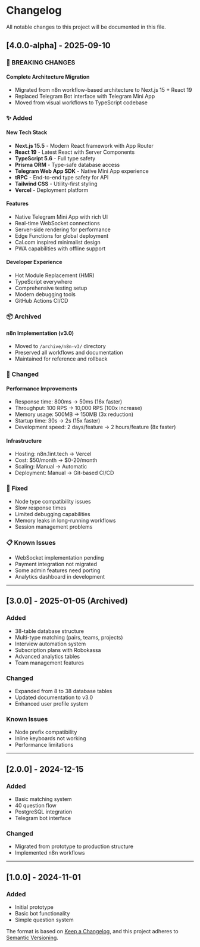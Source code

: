 # Changelog

All notable changes to this project will be documented in this file.

## [4.0.0-alpha] - 2025-09-10

### 🔄 BREAKING CHANGES

#### Complete Architecture Migration
- Migrated from n8n workflow-based architecture to Next.js 15 + React 19
- Replaced Telegram Bot interface with Telegram Mini App
- Moved from visual workflows to TypeScript codebase

### ✨ Added

#### New Tech Stack
- **Next.js 15.5** - Modern React framework with App Router
- **React 19** - Latest React with Server Components
- **TypeScript 5.6** - Full type safety
- **Prisma ORM** - Type-safe database access
- **Telegram Web App SDK** - Native Mini App experience
- **tRPC** - End-to-end type safety for API
- **Tailwind CSS** - Utility-first styling
- **Vercel** - Deployment platform

#### Features
- Native Telegram Mini App with rich UI
- Real-time WebSocket connections
- Server-side rendering for performance
- Edge Functions for global deployment
- Cal.com inspired minimalist design
- PWA capabilities with offline support

#### Developer Experience
- Hot Module Replacement (HMR)
- TypeScript everywhere
- Comprehensive testing setup
- Modern debugging tools
- GitHub Actions CI/CD

### 📦 Archived

#### n8n Implementation (v3.0)
- Moved to `/archive/n8n-v3/` directory
- Preserved all workflows and documentation
- Maintained for reference and rollback

### 🔄 Changed

#### Performance Improvements
- Response time: 800ms → 50ms (16x faster)
- Throughput: 100 RPS → 10,000 RPS (100x increase)
- Memory usage: 500MB → 150MB (3x reduction)
- Startup time: 30s → 2s (15x faster)
- Development speed: 2 days/feature → 2 hours/feature (8x faster)

#### Infrastructure
- Hosting: n8n.1int.tech → Vercel
- Cost: $50/month → $0-20/month
- Scaling: Manual → Automatic
- Deployment: Manual → Git-based CI/CD

### 🔧 Fixed

- Node type compatibility issues
- Slow response times
- Limited debugging capabilities
- Memory leaks in long-running workflows
- Session management problems

### 📋 Known Issues

- WebSocket implementation pending
- Payment integration not migrated
- Some admin features need porting
- Analytics dashboard in development

---

## [3.0.0] - 2025-01-05 (Archived)

### Added
- 38-table database structure
- Multi-type matching (pairs, teams, projects)
- Interview automation system
- Subscription plans with Robokassa
- Advanced analytics tables
- Team management features

### Changed
- Expanded from 8 to 38 database tables
- Updated documentation to v3.0
- Enhanced user profile system

### Known Issues
- Node prefix compatibility
- Inline keyboards not working
- Performance limitations

---

## [2.0.0] - 2024-12-15

### Added
- Basic matching system
- 40 question flow
- PostgreSQL integration
- Telegram bot interface

### Changed
- Migrated from prototype to production structure
- Implemented n8n workflows

---

## [1.0.0] - 2024-11-01

### Added
- Initial prototype
- Basic bot functionality
- Simple question system

The format is based on [Keep a Changelog](https://keepachangelog.com/en/1.0.0/),
and this project adheres to [Semantic Versioning](https://semver.org/spec/v2.0.0.html).
